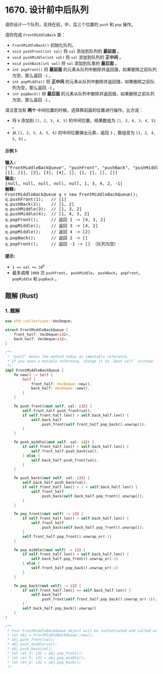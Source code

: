 # 1670. 设计前中后队列
请你设计一个队列，支持在前，中，后三个位置的 `push` 和 `pop` 操作。

请你完成 `FrontMiddleBack` 类：
* `FrontMiddleBack()` 初始化队列。
* `void pushFront(int val)` 将 `val` 添加到队列的 **最前面** 。
* `void pushMiddle(int val)` 将 `val` 添加到队列的 **正中间** 。
* `void pushBack(int val)` 将 `val` 添加到队里的 **最后面** 。
* `int popFront()` 将 **最前面** 的元素从队列中删除并返回值，如果删除之前队列为空，那么返回 `-1` 。
* `int popMiddle()` 将 **正中间** 的元素从队列中删除并返回值，如果删除之前队列为空，那么返回 `-1` 。
* `int popBack()` 将 **最后面** 的元素从队列中删除并返回值，如果删除之前队列为空，那么返回 `-1` 。

请注意当有 **两个** 中间位置的时候，选择靠前面的位置进行操作。比方说：
* 将 `6` 添加到 `[1, 2, 3, 4, 5]` 的中间位置，结果数组为 `[1, 2, 6, 3, 4, 5]` 。
* 从 `[1, 2, 3, 4, 5, 6]` 的中间位置弹出元素，返回 `3` ，数组变为 `[1, 2, 4, 5, 6]` 。

#### 示例 1:
<pre>
<strong>输入:</strong>
["FrontMiddleBackQueue", "pushFront", "pushBack", "pushMiddle", "pushMiddle", "popFront", "popMiddle", "popMiddle", "popBack", "popFront"]
[[], [1], [2], [3], [4], [], [], [], [], []]
<strong>输出:</strong>
[null, null, null, null, null, 1, 3, 4, 2, -1]
<strong>解释:</strong>
FrontMiddleBackQueue q = new FrontMiddleBackQueue();
q.pushFront(1);   // [1]
q.pushBack(2);    // [1, 2]
q.pushMiddle(3);  // [1, 3, 2]
q.pushMiddle(4);  // [1, 4, 3, 2]
q.popFront();     // 返回 1 -> [4, 3, 2]
q.popMiddle();    // 返回 3 -> [4, 2]
q.popMiddle();    // 返回 4 -> [2]
q.popBack();      // 返回 2 -> []
q.popFront();     // 返回 -1 -> [] （队列为空）
</pre>

#### 提示:
* <code>1 <= val <= 10<sup>9</sup></code>
* 最多调用 `1000` 次 `pushFront`， `pushMiddle`， `pushBack`， `popFront`， `popMiddle` 和 `popBack` 。

## 题解 (Rust)

### 1. 题解
```Rust
use std::collections::VecDeque;

struct FrontMiddleBackQueue {
    front_half: VecDeque<i32>,
    back_half: VecDeque<i32>,
}

/**
 * `&self` means the method takes an immutable reference.
 * If you need a mutable reference, change it to `&mut self` instead.
 */
impl FrontMiddleBackQueue {
    fn new() -> Self {
        Self {
            front_half: VecDeque::new(),
            back_half: VecDeque::new(),
        }
    }

    fn push_front(&mut self, val: i32) {
        self.front_half.push_front(val);
        if self.front_half.len() > self.back_half.len() {
            self.back_half
                .push_front(self.front_half.pop_back().unwrap());
        }
    }

    fn push_middle(&mut self, val: i32) {
        if self.front_half.len() < self.back_half.len() {
            self.front_half.push_back(val);
        } else {
            self.back_half.push_front(val);
        }
    }

    fn push_back(&mut self, val: i32) {
        self.back_half.push_back(val);
        if self.front_half.len() + 1 < self.back_half.len() {
            self.front_half
                .push_back(self.back_half.pop_front().unwrap());
        }
    }

    fn pop_front(&mut self) -> i32 {
        if self.front_half.len() < self.back_half.len() {
            self.front_half
                .push_back(self.back_half.pop_front().unwrap());
        }
        self.front_half.pop_front().unwrap_or(-1)
    }

    fn pop_middle(&mut self) -> i32 {
        if self.front_half.len() < self.back_half.len() {
            self.back_half.pop_front().unwrap_or(-1)
        } else {
            self.front_half.pop_back().unwrap_or(-1)
        }
    }

    fn pop_back(&mut self) -> i32 {
        if self.front_half.len() == self.back_half.len() {
            self.back_half
                .push_front(self.front_half.pop_back().unwrap_or(-1));
        }
        self.back_half.pop_back().unwrap()
    }
}

/**
 * Your FrontMiddleBackQueue object will be instantiated and called as such:
 * let obj = FrontMiddleBackQueue::new();
 * obj.push_front(val);
 * obj.push_middle(val);
 * obj.push_back(val);
 * let ret_4: i32 = obj.pop_front();
 * let ret_5: i32 = obj.pop_middle();
 * let ret_6: i32 = obj.pop_back();
 */
```

